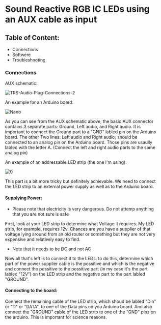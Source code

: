 # Sound Reactive RGB IC LEDs using an AUX cable as input
## Table of Content:
- Connections
- Softwere
- Troubleshooting 

### Connections
AUX schematic:

![TRS-Audio-Plug-Connections-2](https://user-images.githubusercontent.com/97436308/219695002-8713755d-f3dd-4077-8f7a-8ea37924d5f2.png)

An example for an Arduino board:

![Nano](https://user-images.githubusercontent.com/97436308/219695943-70b446d0-6a21-4a61-9afc-91aaedef7a0a.png)

As you can see from the AUX schematic above, the basic AUX connector contains 3 separate parts: Ground, Left audio, and Right audio.
It is important to connect the Ground part to a "GND" labled pin on the Arduino board. The other Two lines: Left audio and Right audio; should be connected to an analog pin on the Arduino board. Those pins are usaully labled with the letter A. (Connect the left and right audio parts to the same analog pin)

An example of an addressable LED strip (the one I'm using):

![0](https://user-images.githubusercontent.com/97436308/219700656-ca91c5d3-d009-4289-9387-325d7530a159.jpg)

This part is a bit more tricky but definitely achievable.
We need to connect the LED strip to an external power supply as well as to the Arduino board.
#### Supplying Power:
- Please note that electricity is very dangerous. Do not attemp anything that you are not sure is safe 

First, look at your LED strip to determine what Voltage it requires. My LED strip, for example, requires 12v. Chances are you have a supplier of that voltage lying around from an old router or something but they are not very expensive and relatively easy to find. 

- Note that it needs to be DC and not AC

Now all that's left is to connect it to the LEDs. to do this, determine which part of the power supplier cable is the possitive and which is the negative and connect the possitive to the possitive part (in my case it's the part labled "12V") on the LED strip and the negative part to the part labled "GROUND".
#### Connecting to the board:
Connect the remaining cable of the LED strip, which shoud be labled "Din" or "D" or "DATA", to one of the Data pins on you Arduino board.
And also connext the "GROUND" cable of the LED strip to one of the "GND" pins on the arduino. This is important for science reasons. 

